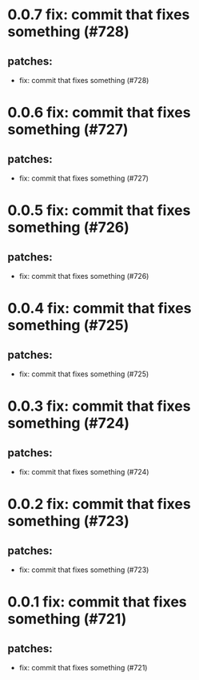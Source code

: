 # 0.0.7 fix: commit that fixes something (#728)

## patches:
* fix: commit that fixes something (#728)

# 0.0.6 fix: commit that fixes something (#727)

## patches:
* fix: commit that fixes something (#727)

# 0.0.5 fix: commit that fixes something (#726)

## patches:
* fix: commit that fixes something (#726)

# 0.0.4 fix: commit that fixes something (#725)

## patches:
* fix: commit that fixes something (#725)

# 0.0.3 fix: commit that fixes something (#724)

## patches:
* fix: commit that fixes something (#724)

# 0.0.2 fix: commit that fixes something (#723)

## patches:
* fix: commit that fixes something (#723)

# 0.0.1 fix: commit that fixes something (#721)

## patches:
* fix: commit that fixes something (#721)

